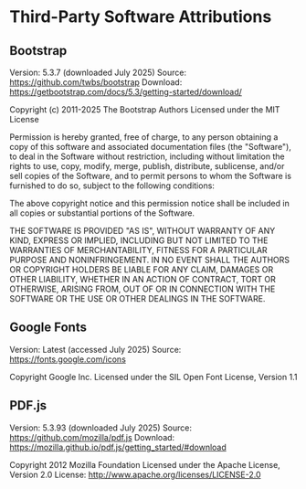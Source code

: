 # Third-Party Software Attributions

## Bootstrap
Version: 5.3.7 (downloaded July 2025)
Source: https://github.com/twbs/bootstrap
Download: https://getbootstrap.com/docs/5.3/getting-started/download/

Copyright (c) 2011-2025 The Bootstrap Authors
Licensed under the MIT License

Permission is hereby granted, free of charge, to any person obtaining a copy
of this software and associated documentation files (the "Software"), to deal
in the Software without restriction, including without limitation the rights
to use, copy, modify, merge, publish, distribute, sublicense, and/or sell
copies of the Software, and to permit persons to whom the Software is
furnished to do so, subject to the following conditions:

The above copyright notice and this permission notice shall be included in
all copies or substantial portions of the Software.

THE SOFTWARE IS PROVIDED "AS IS", WITHOUT WARRANTY OF ANY KIND, EXPRESS OR
IMPLIED, INCLUDING BUT NOT LIMITED TO THE WARRANTIES OF MERCHANTABILITY,
FITNESS FOR A PARTICULAR PURPOSE AND NONINFRINGEMENT. IN NO EVENT SHALL THE
AUTHORS OR COPYRIGHT HOLDERS BE LIABLE FOR ANY CLAIM, DAMAGES OR OTHER
LIABILITY, WHETHER IN AN ACTION OF CONTRACT, TORT OR OTHERWISE, ARISING FROM,
OUT OF OR IN CONNECTION WITH THE SOFTWARE OR THE USE OR OTHER DEALINGS IN
THE SOFTWARE.

## Google Fonts
Version: Latest (accessed July 2025)
Source: https://fonts.google.com/icons

Copyright Google Inc.
Licensed under the SIL Open Font License, Version 1.1

## PDF.js
Version: 5.3.93 (downloaded July 2025)
Source: https://github.com/mozilla/pdf.js
Download: https://mozilla.github.io/pdf.js/getting_started/#download

Copyright 2012 Mozilla Foundation
Licensed under the Apache License, Version 2.0
License: http://www.apache.org/licenses/LICENSE-2.0
